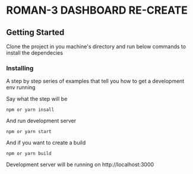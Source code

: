 # ROMAN-3 DASHBOARD RE-CREATE

## Getting Started

Clone the project in you machine's directory and run below commands to install the dependecies

### Installing

A step by step series of examples that tell you how to get a development env running

Say what the step will be

```
npm or yarn insall
```

And run development server

```
npm or yarn start
```

And if you want to create a build

```
npm or yarn build
```

Development server will be running on http://localhost:3000
